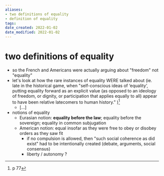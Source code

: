 ```yaml
---
aliases: 
- two definitions of equality
- definition of equality
tags: 
date_created: 2022-01-02
date_modified: 2022-01-02
---
```


# two definitions of equality

- so the French and Americans were actually arguing about "freedom" not "equality"
- let's look at how the rare instances of equality WERE talked about (ie. late in the historical game, when "self-conscious ideas of ‘equality’, putting equality forward as an explicit value (as opposed to an ideology of freedom, or dignity, or participation that applies equally to all) appear to have been relative latecomers to human history." )[^1]
	- […]
- notions of equality
	- Eurasian notion: **equality before the law**; equality before the sovereign; equality in common subjugation
	- American notion: equal insofar as they were free to obey or disobey orders as they saw fit
		- if no compulsion is allowed, then "such social coherence as did exist" had to be intentionally created (debate, arguments, social consensus)
		- liberty / autonomy ?
[^1]: p 77